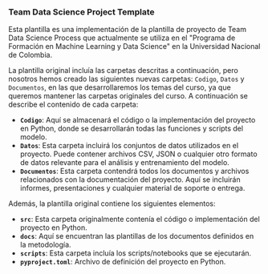 ### Team Data Science Project Template

Esta plantilla es una implementación de la plantilla de proyecto de Team Data Science Process que actualmente se utiliza en el "Programa de Formación en Machine Learning y Data Science" en la Universidad Nacional de Colombia.

La plantilla original incluía las carpetas descritas a continuación, pero nosotros hemos creado las siguientes nuevas carpetas: `Codigo`, `Datos` y `Documentos`, en las que desarrollaremos los temas del curso, ya que queremos mantener las carpetas originales del curso. A continuación se describe el contenido de cada carpeta:

- **`Codigo`**: Aquí se almacenará el código o la implementación del proyecto en Python, donde se desarrollarán todas las funciones y scripts del modelo.
- **`Datos`**: Esta carpeta incluirá los conjuntos de datos utilizados en el proyecto. Puede contener archivos CSV, JSON o cualquier otro formato de datos relevante para el análisis y entrenamiento del modelo.
- **`Documentos`**: Esta carpeta contendrá todos los documentos y archivos relacionados con la documentación del proyecto. Aquí se incluirán informes, presentaciones y cualquier material de soporte o entrega.

Además, la plantilla original contiene los siguientes elementos:

* **`src`**: Esta carpeta originalmente contenía el código o implementación del proyecto en Python.
* **`docs`**: Aquí se encuentran las plantillas de los documentos definidos en la metodología.
* **`scripts`**: Esta carpeta incluía los scripts/notebooks que se ejecutarán.
* **`pyproject.toml`**: Archivo de definición del proyecto en Python.
